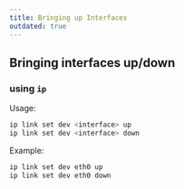 ```yaml
---
title: Bringing up Interfaces
outdated: true
---
```


## Bringing interfaces up/down

### using `ip`

Usage:

```bash
ip link set dev <interface> up
ip link set dev <interface> down
```

Example:

```bash
ip link set dev eth0 up
ip link set dev eth0 down
```